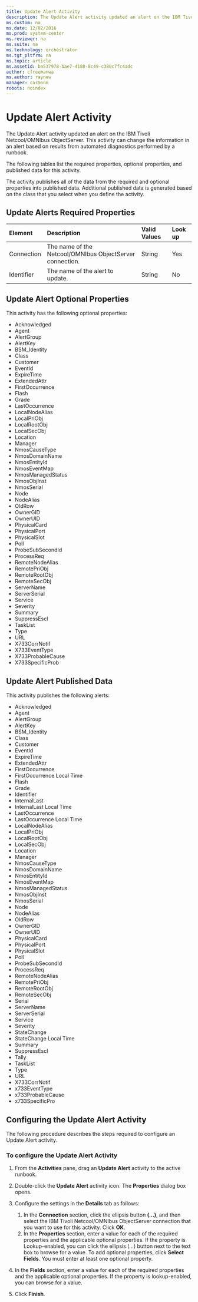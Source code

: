 ```yaml
---
title: Update Alert Activity
description: The Update Alert activity updated an alert on the IBM Tivoli Netcool/OMNIbus ObjectServer.
ms.custom: na
ms.date: 12/02/2016
ms.prod: system-center
ms.reviewer: na
ms.suite: na
ms.technology: orchestrator
ms.tgt_pltfrm: na
ms.topic: article
ms.assetid: ba537978-bae7-4188-8c49-c380c7fc4adc
author: cfreemanwa
ms.author: raynew
manager: carmonm
robots: noindex
---
```

# Update Alert Activity

The Update Alert activity updated an alert on the IBM Tivoli Netcool/OMNIbus ObjectServer. This activity can change the information in an alert based on results from automated diagnostics performed by a runbook.

The following tables list the required properties, optional properties, and published data for this activity.

The activity publishes all of the data from the required and optional properties into published data. Additional published data is generated based on the class that you select when you define the activity.

## Update Alerts Required Properties

| Element   | Description   | Valid Values | Look up |
|:---|:---|:---|:---|
| Connection | The name of the Netcool/OMNIbus ObjectServer connection. | String   | Yes   |
| Identifier | The name of the alert to update.   | String   | No   |

## Update Alert Optional Properties

This activity has the following optional properties:
- Acknowledged
- Agent
- AlertGroup
- AlertKey
- BSM\_Identity
- Class
- Customer
- EventId
- ExpireTime
- ExtendedAttr
- FirstOccurrence
- Flash
- Grade
- LastOccurrence
- LocalNodeAlias
- LocalPriObj
- LocalRootObj
- LocalSecObj
- Location
- Manager
- NmosCauseType
- NmosDomainName
- NmosEntityId
- NmosEventMap
- NmosManagedStatus
- NmosObjInst
- NmosSerial
- Node
- NodeAlias
- OldRow
- OwnerGID
- OwnerUID
- PhysicalCard
- PhysicalPort
- PhysicalSlot
- Poll
- ProbeSubSecondId
- ProcessReq
- RemoteNodeAlias
- RemotePriObj
- RemoteRootObj
- RemoteSecObj
- ServerName
- ServerSerial
- Service
- Severity
- Summary
- SuppressEscl
- TaskList
- Type
- URL
- X733CorrNotif
- X733EventType
- X733ProbableCause
- X733SpecificProb

## Update Alert Published Data

This activity publishes the following alerts:
- Acknowledged
- Agent
- AlertGroup
- AlertKey
- BSM\_Identity
- Class
- Customer
- EventId
- ExpireTime
- ExtendedAttr
- FirstOccurrence
- FirstOccurrence Local Time
- Flash
- Grade
- Identifier
- InternalLast
- InternalLast Local Time
- LastOccurrence
- LastOccurrence Local Time
- LocalNodeAlias
- LocalPriObj
- LocalRootObj
- LocalSecObj
- Location
- Manager
- NmosCauseType
- NmosDomainName
- NmosEntityId
- NmosEventMap
- NmosManagedStatus
- NmosObjInst
- NmosSerial
- Node
- NodeAlias
- OldRow
- OwnerGID
- OwnerUID
- PhysicalCard
- PhysicalPort
- PhysicalSlot
- Poll
- ProbeSubSecondId
- ProcessReq
- RemoteNodeAlias
- RemotePriObj
- RemoteRootObj
- RemoteSecObj
- Serial
- ServerName
- ServerSerial
- Service
- Severity
- StateChange
- StateChange Local Time
- Summary
- SuppressEscl
- Tally
- TaskList
- Type
- URL
- X733CorrNotif
- x733EventType
- x733ProbableCause
- x733SpecificPro 

## Configuring the Update Alert Activity

The following procedure describes the steps required to configure an Update Alert activity.

### To configure the Update Alert Activity

1.  From the **Activities** pane, drag an **Update Alert** activity to the active runbook.

2.  Double-click the **Update Alert** activity icon. The **Properties** dialog box opens.

3.  Configure the settings in the **Details** tab as follows:

    1.  In the **Connection** section, click the ellipsis button **(...)**, and then select the IBM Tivoli Netcool/OMNIbus ObjectServer connection that you want to use for this activity. Click **OK**.
    2.  In the **Properties** section, enter a value for each of the required properties and the applicable optional properties. If the property is Lookup-enabled, you can click the ellipsis (...) button next to the text box to browse for a value.
        To add optional properties, click **Select Fields**. You must enter at least one optional property.

4.  In the **Fields** section, enter a value for each of the required properties and the applicable optional properties. If the property is lookup-enabled, you can browse for a value.

5.  Click **Finish**.
